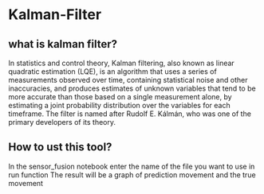 # Kalman-Filter

## what is kalman filter?

In statistics and control theory, Kalman filtering, also known as linear quadratic estimation (LQE), is an algorithm that uses a series of measurements
observed over time, containing statistical noise and other inaccuracies, and produces estimates of unknown variables that tend to be more accurate than
those based on a single measurement alone, by estimating a joint probability distribution over the variables for each timeframe. The filter is named after
Rudolf E. Kálmán, who was one of the primary developers of its theory.


## How to ust this tool? 
In the sensor_fusion notebook enter the name of the file you want to use in run function
The result will be a graph of prediction movement and the true movement 
